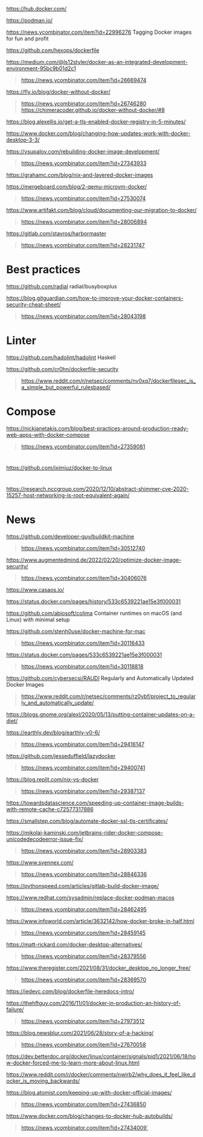 https://hub.docker.com/

https://podman.io/

https://news.ycombinator.com/item?id=22996276 Tagging Docker images for fun and profit

https://github.com/hexops/dockerfile

https://medium.com/@ls12styler/docker-as-an-integrated-development-environment-95bc9b01d2c1
> https://news.ycombinator.com/item?id=26669474

https://fly.io/blog/docker-without-docker/
> https://news.ycombinator.com/item?id=26746280
> https://chimeracoder.github.io/docker-without-docker/#8

https://blog.alexellis.io/get-a-tls-enabled-docker-registry-in-5-minutes/

https://www.docker.com/blog/changing-how-updates-work-with-docker-desktop-3-3/  

https://vsupalov.com/rebuilding-docker-image-development/
> https://news.ycombinator.com/item?id=27343933

https://grahamc.com/blog/nix-and-layered-docker-images

https://mergeboard.com/blog/2-qemu-microvm-docker/
> https://news.ycombinator.com/item?id=27530074

https://www.artifakt.com/blog/cloud/documenting-our-migration-to-docker/
> https://news.ycombinator.com/item?id=28006894

https://gitlab.com/stavros/harbormaster
> https://news.ycombinator.com/item?id=28231747

# Best practices
https://github.com/radial
radial/busyboxplus

https://blog.gitguardian.com/how-to-improve-your-docker-containers-security-cheat-sheet/
> https://news.ycombinator.com/item?id=28043198

# Linter
https://github.com/hadolint/hadolint Haskell

https://github.com/cr0hn/dockerfile-security
> https://www.reddit.com/r/netsec/comments/nv0xq7/dockerfilesec_is_a_simple_but_powerful_rulesbased/

# Compose
https://nickjanetakis.com/blog/best-practices-around-production-ready-web-apps-with-docker-compose
> https://news.ycombinator.com/item?id=27359081

#
https://github.com/iximiuz/docker-to-linux

# 
https://research.nccgroup.com/2020/12/10/abstract-shimmer-cve-2020-15257-host-networking-is-root-equivalent-again/

# News
https://github.com/developer-guy/buildkit-machine
> https://news.ycombinator.com/item?id=30512740

https://www.augmentedmind.de/2022/02/20/optimize-docker-image-security/
> https://news.ycombinator.com/item?id=30406076

https://www.casaos.io/

https://status.docker.com/pages/history/533c6539221ae15e3f000031

https://github.com/abiosoft/colima Container runtimes on macOS (and Linux) with minimal setup

https://github.com/stenh0use/docker-machine-for-mac
> https://news.ycombinator.com/item?id=30116433

https://status.docker.com/pages/533c6539221ae15e3f000031
> https://news.ycombinator.com/item?id=30118818

https://github.com/cybersecsi/RAUDI Regularly and Automatically Updated Docker Images
> https://www.reddit.com/r/netsec/comments/rz0ybf/project_to_regularly_and_automatically_update/

https://blogs.gnome.org/alexl/2020/05/13/putting-container-updates-on-a-diet/

https://earthly.dev/blog/earthly-v0-6/
> https://news.ycombinator.com/item?id=29416147

https://github.com/jesseduffield/lazydocker
> https://news.ycombinator.com/item?id=29400741

https://blog.replit.com/nix-vs-docker
> https://news.ycombinator.com/item?id=29387137

https://towardsdatascience.com/speeding-up-container-image-builds-with-remote-cache-c72577317886

https://smallstep.com/blog/automate-docker-ssl-tls-certificates/

https://mikolaj-kaminski.com/jetbrains-rider-docker-compose-unicodedecodeerror-issue-fix/
> https://news.ycombinator.com/item?id=28903383

https://www.svennex.com/
> https://news.ycombinator.com/item?id=28846336

https://pythonspeed.com/articles/gitlab-build-docker-image/

https://www.redhat.com/sysadmin/replace-docker-podman-macos
> https://news.ycombinator.com/item?id=28462495

https://www.infoworld.com/article/3632142/how-docker-broke-in-half.html
> https://news.ycombinator.com/item?id=28459145

https://matt-rickard.com/docker-desktop-alternatives/
> https://news.ycombinator.com/item?id=28379556

https://www.theregister.com/2021/08/31/docker_desktop_no_longer_free/
> https://news.ycombinator.com/item?id=28369570

https://jedevc.com/blog/dockerfile-heredocs-intro/

https://thehftguy.com/2016/11/01/docker-in-production-an-history-of-failure/
> https://news.ycombinator.com/item?id=27973512

https://blog.newsblur.com/2021/06/28/story-of-a-hacking/
> https://news.ycombinator.com/item?id=27670058

https://dev.betterdoc.org/docker/linux/container/signals/pid1/2021/06/18/how-docker-forced-me-to-learn-more-about-linux.html

https://www.reddit.com/r/docker/comments/nwirb2/why_does_it_feel_like_docker_is_moving_backwards/

https://blog.atomist.com/keeping-up-with-docker-official-images/
> https://news.ycombinator.com/item?id=27436850

https://www.docker.com/blog/changes-to-docker-hub-autobuilds/
> https://news.ycombinator.com/item?id=27434009`